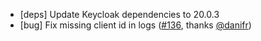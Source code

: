 * [deps] Update Keycloak dependencies to 20.0.3
* [bug] Fix missing client id in logs ([#136][p136], thanks [@danifr](https://github.com/danifr))

[p136]: https://github.com/sventorben/keycloak-restrict-client-auth/pull/136
